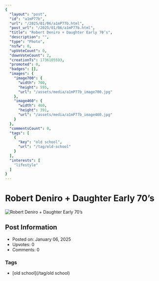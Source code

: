 ```yaml
---
{
  "layout": "post",
  "id": "a1mP77b",
  "url": "/2025/01/06/a1mP77b.html",
  "post_url": "/2025/01/06/a1mP77b.html",
  "title": "Robert Deniro + Daughter Early 70’s",
  "description": "",
  "type": "Photo",
  "nsfw": 0,
  "upVoteCount": 0,
  "downVoteCount": 2,
  "creationTs": 1736105593,
  "promoted": 0,
  "badges": [],
  "images": {
    "image700": {
      "width": 700,
      "height": 595,
      "url": "/assets/media/a1mP77b_image700.jpg"
    },
    "image460": {
      "width": 460,
      "height": 391,
      "url": "/assets/media/a1mP77b_image460.jpg"
    }
  },
  "commentsCount": 0,
  "tags": [
    {
      "key": "old school",
      "url": "/tag/old-school"
    }
  ],
  "interests": [
    "lifestyle"
  ]
}
---
```


# Robert Deniro + Daughter Early 70’s

![Robert Deniro + Daughter Early 70’s](/assets/media/a1mP77b_image700.jpg)

## Post Information

- Posted on: January 06, 2025
- Upvotes: 0
- Comments: 0

### Tags

- [old school](/tag/old school)
